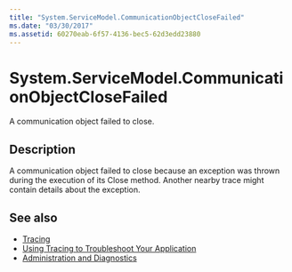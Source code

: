 ```yaml
---
title: "System.ServiceModel.CommunicationObjectCloseFailed"
ms.date: "03/30/2017"
ms.assetid: 60270eab-6f57-4136-bec5-62d3edd23880
---
```

# System.ServiceModel.CommunicationObjectCloseFailed
A communication object failed to close.  
  
## Description  
 A communication object failed to close because an exception was thrown during the execution of its Close method. Another nearby trace might contain details about the exception.  
  
## See also

- [Tracing](../../../../../docs/framework/wcf/diagnostics/tracing/index.md)
- [Using Tracing to Troubleshoot Your Application](../../../../../docs/framework/wcf/diagnostics/tracing/using-tracing-to-troubleshoot-your-application.md)
- [Administration and Diagnostics](../../../../../docs/framework/wcf/diagnostics/index.md)
